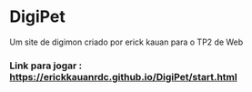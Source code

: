 # DigiPet
Um site de digimon criado por erick kauan para o TP2 de Web
### Link para jogar : https://erickkauanrdc.github.io/DigiPet/start.html

